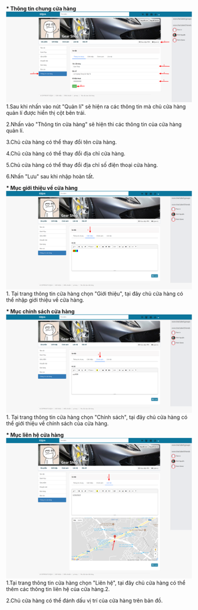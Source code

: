 **\* Thông tin chung cửa hàng**![](/assets/thongtin.png)1.Sau khi nhấn vào nút "Quản lí" sẽ hiện ra các thông tin mà chủ cửa hàng quản lí được hiển thị cột bên trái.

2.Nhấn vào "Thông tin cửa hàng" sẽ hiện thi các thông tin của cửa hàng quản lí.

3.Chủ cửa hàng có thể thay đổi tên cửa hàng.

4.Chủ cửa hàng có thể thay đổi địa chỉ cửa hàng.

5.Chủ cửa hàng có thể thay đổi địa chỉ số điện thoại cửa hàng.

6.Nhấn "Lưu" sau khi nhập hoàn tất.

**\* Mục giới thiệu về cửa hàng**![](/assets/intro.png)1. Tại trang thông tin cửa hàng chọn "Giới thiệu", tại đây chủ cửa hàng có thể nhập giới thiệu về cửa hàng.

**\* Mục chính sách cửa hàng**![](/assets/policy.png)1. Tại trang thông tin cửa hàng chọn "Chính sách", tại đây chủ cửa hàng có thể giới thiệu về chính sách của cửa hàng.

**\* Mục liên hệ cửa hàng**![](/assets/contact.png)1.Tại trang thông tin cửa hàng chọn "Liên hệ", tại đây chủ cửa hàng có thể thêm các thông tin liên hệ của cửa hàng.2.

2.Chủ cửa hàng có thể đánh dấu vị trí của cửa hàng trên bản đồ.

